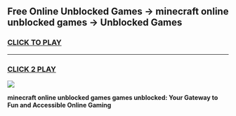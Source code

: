 
## Free Online Unblocked Games → minecraft online unblocked games → Unblocked Games
<h3>
<a href="https://premium.freeplayer.one?title=minecraft_online_unblocked_games&ref=21F">CLICK TO PLAY</a></h3>
<hr>

<h3>
<a href="https://premium.freeplayer.one?title=minecraft_online_unblocked_games&ref=21F">CLICK 2 PLAY</a>
  
</h3>

<a href="https://premium.freeplayer.one?title=minecraft_online_unblocked_games&ref=21F/"><img src="https://clearcache.store/games.png"></a>


**minecraft online unblocked games games unblocked: Your Gateway to Fun and Accessible Online Gaming**
